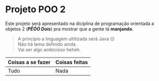 # Projeto POO 2

Este projeto será apresentado na diciplina de programação orientada a objetos 2 (***PÊÓÓ Dois***) pra mostrar que a gente tá **manjando**.<br>
> A principio a linguagem ultilizada será Java :expressionless:<br>
> Não há tema definido ainda.<br>
> Vai ser algo ambicioso heheh.<br>

Coisas a se fazer | Coisas feitas
----------------- | --------------
Tudo              | Nada
